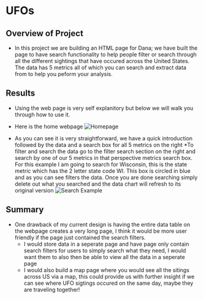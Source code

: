 # UFOs
## Overview of Project
* In this project we are building an HTML page for Dana; we have built the page to have search functionality to help people filter or search through all the different sightings that have occured across the United States. The data has 5 metrics all of which you can search and extract data from to help you peform your analysis.

## Results
* Using the web page is very self explanitory but below we will walk you through how to use it.
* Here is the home webpage
![Homepage](https://user-images.githubusercontent.com/79228491/132733318-23f5290f-55dd-4893-9aab-4d3016f9e614.PNG)

* As you can see it is very straightforward, we have a quick introduction followed by the data and a search box for all 5 metrics on the right
  *To filter and search the data go to the filter search section on the right and search by one of our 5 metrics in that perspective metrics search box. For this example I am going to search for Wisconsin, this is the state metric which has the 2 letter state code WI. This box is circled in blue and as you can see filters the data. Once you are done searching simply delete out what you searched and the data chart will refresh to its original version
![Search Example](https://user-images.githubusercontent.com/79228491/132733689-6b5cd81b-5fbb-4992-bfc2-807578450f00.PNG)

## Summary
* One drawback of my current design is having the entire data table on the webpage creates a very long page, I think it would be more user friendly if the page just contained the search filters.
  * I would store data in a seperate page and have page only contain search filters for users to simply search what they need, I would want them to also then be able to view all the data in a seperate page
  * I would also build a map page where you would see all the sitings across US via a map, this could provide us with further insight if we can see where UFO sigtings occured on the same day, maybe they are traveling together!
